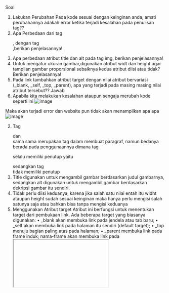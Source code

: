 Soal 
1.	Lakukan Perubahan Pada kode sesuai dengan keinginan anda, amati perubahannya adakah error ketika terjadi kesalahan pada penulisan tag??
2.	Apa Perbedaan dari tag <p >, dengan tag <br >,berikan penjelasannya!
3.	Apa perbedaan atribut title dan alt pada tag img, berikan penjelasannya!
4.	Untuk mengatur ukuran gambar,digunakan atribut widt dan height agar tampilan gambar proporsional sebaiknya kedua atribut diisi atau tidak?Berikan penjelasannya!
5.	Pada link tambahkan atribut target dengan nilai atribut bervariasi (_blank, _self, _top, _parent), apa yang terjadi pada masing masing nilai atribut tersebut??
Jawab
1.	Apabila kita melakukan kesalahan ataupun sengaja merubah kode seperti ini
![image](https://github.com/syahbarudin/Lab1web/assets/146621192/d8619c8d-d9c6-4321-90fc-8f27dda4d842)

Maka akan terjadi error dan website pun tidak akan menampilkan apa apa
![image](https://github.com/syahbarudin/Lab1web/assets/146621192/d8b3feda-9722-4734-ab13-93b13777f837)

2.	Tag <p> dan <br> sama sama merupakan tag dalam membuat paragraf, namun bedanya berada pada penggunaannya dimana tag <p> selalu memiliki penutup yaitu </p> sedangkan tag <br> tidak memiliki penutup
3.	Title digunakan untuk mengambil gambar berdasarkan judul gambarnya, sedangkan alt digunakan untuk mengambil gambar berdasarkan dekripsi gambar itu sendiri.
4.	Tidak perlu diisi keduanya, karena jika salah satu nilai entah itu widht ataupun height sudah sesuai keinginan maka hanya perlu mengisi salah satunya saja atau bahkan bisa tanpa mengisi keduanya
5.	Menggunakan Atribut target
Atribut ini berfungsi untuk menentukan target dari pembukaan link. Ada beberapa target yang biasanya digunakan:
•	_blank akan membuka link pada jendela atau tab baru;
•	_self akan membuka link pada halaman itu sendiri (default target);
•	_top menuju bagian paling atas pada halaman;
•	_parent membuka link pada frame induk;
nama-frame akan membuka link pada <iframe> dengan nama tertentu;
![image](https://github.com/syahbarudin/Lab1web/assets/146621192/60f380fd-163b-4d7b-9b72-bb4b6945f29c)

![image](https://github.com/syahbarudin/Lab1web/assets/146621192/36fa63a4-e652-495e-8257-8b51de628cbd)

_**Praktikum**_
1. Membuat paragraf
Tampilan VS Code

![image](https://github.com/syahbarudin/Lab1web/assets/146621192/e43c58d1-cfae-4aa8-9cab-32ed8b67af54)	

Tampilan Website

![image](https://github.com/syahbarudin/Lab1web/assets/146621192/00eb78a9-930d-469f-904a-3fafe0845bab)

1.1 Merubah Paragraf
Tampilan VS Code

![image](https://github.com/syahbarudin/Lab1web/assets/146621192/372687a5-2e1d-4607-849e-40d087035969)

Tampilan Website

![image](https://github.com/syahbarudin/Lab1web/assets/146621192/1f974e8f-0e3b-4ebc-8efe-4dc7e357115e)

2. Menambahkan Judul
Tampilan VS Code

![image](https://github.com/syahbarudin/Lab1web/assets/146621192/32ac89c1-266a-444b-96a0-3137d8ece117)

Tampilan Website
 
![image](https://github.com/syahbarudin/Lab1web/assets/146621192/7afad4c8-26a7-4f25-aa52-a6f667b71c6d)

3. Memformat teks
   3.1 Menggunakan marked <mark> </mark>
Tampilan VS Code

![image](https://github.com/syahbarudin/Lab1web/assets/146621192/71064203-a00b-4229-94f2-494a65fd4625)

Tampilan Website
 
![image](https://github.com/syahbarudin/Lab1web/assets/146621192/19b10e7c-728d-4f01-908f-d1f29eb13fee)

   3.2 Menggunakan italic <i> </i>
Tampilan VS Code

![image](https://github.com/syahbarudin/Lab1web/assets/146621192/c98c8ae3-4dce-4b90-b8e1-aca650bf2e89)

Tampilan Website

![image](https://github.com/syahbarudin/Lab1web/assets/146621192/1a46af49-41b5-4522-8127-9f98d62549e8)

   3.3 Menggunakan Emphasized <em> </em>
Tampilan VS Code

![image](https://github.com/syahbarudin/Lab1web/assets/146621192/358d9f65-1c1d-4efd-914b-d6e396a0745b)

Tampilan Website

![image](https://github.com/syahbarudin/Lab1web/assets/146621192/2ae8b91a-68b3-449c-8378-c95c4f0c7b7a)

4. Memasukan Gambar
   4.1 Memasukan Gambar
Tampilan VS Code
 
![image](https://github.com/syahbarudin/Lab1web/assets/146621192/248bd4b4-6ebe-43c0-b0da-ebedb64cce19)

Tampilan Website
 
![image](https://github.com/syahbarudin/Lab1web/assets/146621192/2f3af83c-c489-4591-b7d7-4d2d151078a5)

   4.2 Mengubah ukuran gambar
Tampilan VS Code
 
![image](https://github.com/syahbarudin/Lab1web/assets/146621192/b17c4997-6c4b-4025-bb9a-7e4e526f12f5)

Tampilan Website

![image](https://github.com/syahbarudin/Lab1web/assets/146621192/03471566-fcbb-4df1-85b0-a0c2150ba69b)
 
5. Menambahkan Hyperlink
Tampilan VS Code

![image](https://github.com/syahbarudin/Lab1web/assets/146621192/da5dda02-dc57-40e3-8bc0-e32c1903a676)

Tampilan Website
 
![image](https://github.com/syahbarudin/Lab1web/assets/146621192/6693a2b8-8031-4bc6-b5df-2c98167e92ec)

